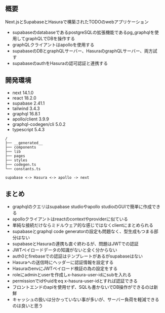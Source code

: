 ## 概要

Next.jsとSupabaseとHasuraで構築されたTODOのwebアプリケーション

- supabaseのdatabaseであるpostgreSQLの拡張機能であるpg_graphqlを使用してgraphQLでDBを操作する
- graphQLクライアントはapolloを使用する
- supabaseのDBとgraphQLサーバー、HasuraのgraphQLサーバー、両方試す
- supabaseのauthをHasuraの認可認証と連携する

## 開発環境

- next 14.1.0
- react 18.2.0
- supabase 2.41.1
- tailwind 3.4.3
- graphql 16.8.1
- apollo/client 3.9.9
- graphql-codegen/cli 5.0.2
- typescript 5.4.3

```text
/
├── __generated__
├── components
├── lib
├── pages
├── styles
├── codegen.ts
└── constants.ts

supabase <-> Hasura <-> apollo -> next

```

## まとめ

- graphqlのクエリはsupabase studioやapollo studioのGUIで簡単に作成できる
- apolloクライアントはreactのcontextやproviderに似ている
- 単純な接続だけならミドルウェア的な感じではなくclientにまとめられる
- supabaseとgraphql code generatorの設定も問題なく、型生成もつまる部分はない
- supabaseとHasuraの連携も直ぐ終わるが、問題はJWTでの認証
- JWTペイロードデータの知識がないと全く分からない
- auth0とfirebaseでの認証はテンプレートがあるがsupabaseはない
- Hasuraへの送信時にヘッダーに認証情報を設定する
- HasuraのenvにJWTペイロード検証の為の設定をする
- roleにadminとuserを作成しx-hasura-user-idにsubを入れる
- permissionでidやuidをeq x-hasura-user-idとすれば認証できる
- フロントエンドのapiを使用せず、SQLも書かないでDB操作ができるのは新鮮
- キャッシュの扱いは分かっていない事が多いが、サーバー負荷を軽減できるのは良いと思う
